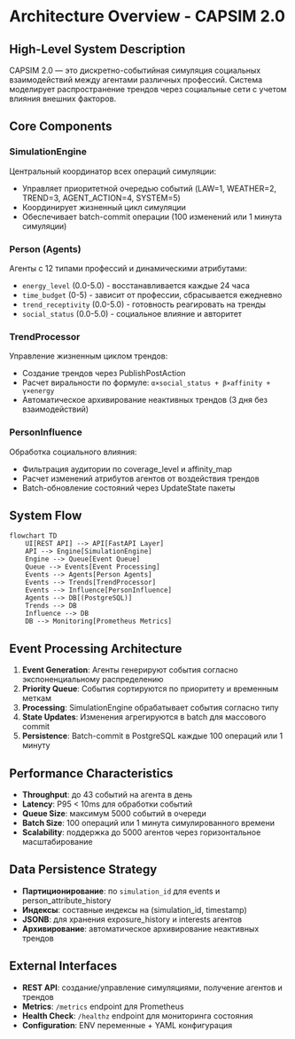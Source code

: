 # Architecture Overview - CAPSIM 2.0

## High-Level System Description

CAPSIM 2.0 — это дискретно-событийная симуляция социальных взаимодействий между агентами различных профессий. Система моделирует распространение трендов через социальные сети с учетом влияния внешних факторов.

## Core Components

### SimulationEngine
Центральный координатор всех операций симуляции:
- Управляет приоритетной очередью событий (LAW=1, WEATHER=2, TREND=3, AGENT_ACTION=4, SYSTEM=5)
- Координирует жизненный цикл симуляции
- Обеспечивает batch-commit операции (100 изменений или 1 минута симуляции)

### Person (Agents)
Агенты с 12 типами профессий и динамическими атрибутами:
- `energy_level` (0.0-5.0) - восстанавливается каждые 24 часа
- `time_budget` (0-5) - зависит от профессии, сбрасывается ежедневно  
- `trend_receptivity` (0.0-5.0) - готовность реагировать на тренды
- `social_status` (0.0-5.0) - социальное влияние и авторитет

### TrendProcessor
Управление жизненным циклом трендов:
- Создание трендов через PublishPostAction
- Расчет виральности по формуле: `α×social_status + β×affinity + γ×energy`
- Автоматическое архивирование неактивных трендов (3 дня без взаимодействий)

### PersonInfluence
Обработка социального влияния:
- Фильтрация аудитории по coverage_level и affinity_map
- Расчет изменений атрибутов агентов от воздействия трендов
- Batch-обновление состояний через UpdateState пакеты

## System Flow

```mermaid
flowchart TD
    UI[REST API] --> API[FastAPI Layer]
    API --> Engine[SimulationEngine]
    Engine --> Queue[Event Queue]
    Queue --> Events[Event Processing]
    Events --> Agents[Person Agents]
    Events --> Trends[TrendProcessor]
    Events --> Influence[PersonInfluence]
    Agents --> DB[(PostgreSQL)]
    Trends --> DB
    Influence --> DB
    DB --> Monitoring[Prometheus Metrics]
```

## Event Processing Architecture

1. **Event Generation**: Агенты генерируют события согласно экспоненциальному распределению
2. **Priority Queue**: События сортируются по приоритету и временным меткам
3. **Processing**: SimulationEngine обрабатывает события согласно типу
4. **State Updates**: Изменения агрегируются в batch для массового commit
5. **Persistence**: Batch-commit в PostgreSQL каждые 100 операций или 1 минуту

## Performance Characteristics

- **Throughput**: до 43 событий на агента в день
- **Latency**: P95 < 10ms для обработки событий  
- **Queue Size**: максимум 5000 событий в очереди
- **Batch Size**: 100 операций или 1 минута симулированного времени
- **Scalability**: поддержка до 5000 агентов через горизонтальное масштабирование

## Data Persistence Strategy

- **Партиционирование**: по `simulation_id` для events и person_attribute_history
- **Индексы**: составные индексы на (simulation_id, timestamp)
- **JSONB**: для хранения exposure_history и interests агентов
- **Архивирование**: автоматическое архивирование неактивных трендов

## External Interfaces

- **REST API**: создание/управление симуляциями, получение агентов и трендов
- **Metrics**: `/metrics` endpoint для Prometheus
- **Health Check**: `/healthz` endpoint для мониторинга состояния
- **Configuration**: ENV переменные + YAML конфигурация 